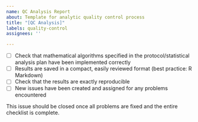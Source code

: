 ```yaml
---
name: QC Analysis Report
about: Template for analytic quality control process
title: "[QC Analysis]"
labels: quality-control
assignees: ''

---
```


- [ ] Check that mathematical algorithms specified in the protocol/statistical analysis plan have been implemented correctly
- [ ] Results are saved in a compact, easily reviewed format (best practice: R Markdown)
- [ ] Check that the results are exactly reproducible
- [ ] New issues have been created and assigned for any problems encountered

This issue should be closed once all problems are fixed and the entire checklist is complete.

